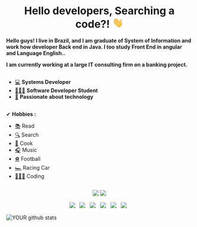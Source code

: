 
<div>
<h1 align="center"> Hello developers, Searching  a code?! <img src="https://github.com/ABSphreak/ABSphreak/blob/master/gifs/Hi.gif?raw=true" width="30px"></h2>
	
</div>

**Hello guys! I live in Brazil, and I am graduate of System of Information and work how developer Back end in Java. I too study Front End in angular and Language English..**

**I am currently working at a large IT consulting firm on a banking project.**

##
-  [💻](https://emojipedia.org/laptop/) **Systems Developer** 
-  [👨🏽‍💻](https://emojipedia.org/man-technologist-medium-skin-tone/) **Software Developer Student**
-  [💖](https://emojipedia.org/sparkling-heart/) **Passionate about technology**

##

✔  **Hobbies :**  
- [📚](https://emojipedia.org/books/) Read 
- [🔍](https://emojipedia.org/magnifying-glass-tilted-left/) Search
- [🍔](https://emojipedia.org/hamburger/) Cook
- [🎧](https://emojipedia.org/headphone/) Music 
- [⚽](https://emojipedia.org/soccer-ball/) Football
- [🏎️](https://emojipedia.org/racing-car/) Racing Car
- [👨🏼‍💻](https://emojipedia.org/man-technologist-medium-light-skin-tone/) Coding

##

<p align="center">
	<a href="https://github.com/dougbueno"><img src="https://img.icons8.com/material-outlined/64/000000/github.png"/></a>
	<a href="https://www.linkedin.com/in/douglas-bueno-de-oliveira-194214196/">
	<img src="https://img.icons8.com/cute-clipart/64/000000/linkedin.png"/></a>
	</p>
	
<p align="center">
<img src="https://img.shields.io/badge/HTML%20-%23F7DF1E.svg?&style=for-the-badge&color=E34F26" />&nbsp;&nbsp;
<img src="https://img.shields.io/badge/css%20-%23F7DF1E.svg?&style=for-the-badge&color=5BA8EE" />&nbsp;&nbsp;
<img src="https://img.shields.io/badge/JavaScript%20-%23F7DF1E.svg?&style=for-the-badge&color=F7DF1E" />&nbsp;&nbsp;
<img src="https://img.shields.io/badge/Angular%20-%23F7DF1E.svg?&style=for-the-badge&color=DD0031" />&nbsp;&nbsp;
<img src="https://img.shields.io/badge/Java%20-%23F7DF1E.svg?&style=for-the-badge&color=F7DF1E" />&nbsp;&nbsp;
<img src="https://img.shields.io/badge/Git flow%20-%23F7DF1E.svg?&style=for-the-badge&color=000" />&nbsp;&nbsp;
</p>

![YOUR github stats](https://github-readme-stats.vercel.app/api?username=dougbueno)


<!--
**dougbueno/dougbueno** is a ✨ _special_ ✨ repository because its `README.md` (this file) appears on your GitHub profile.

Here are some ideas to get you started:

- 🔭 I’m currently working on ...
- 🌱 I’m currently learning ...
- 👯 I’m looking to collaborate on ...
- 🤔 I’m looking for help with ...
- 💬 Ask me about ...
- 📫 How to reach me: ...
- 😄 Pronouns: ...
- ⚡ Fun fact: ...
-->
